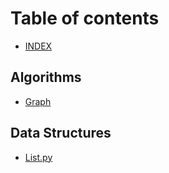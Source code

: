 # Table of contents

* [INDEX](README.md)

## Algorithms

* [Graph](algorithms/graph.md)

## Data Structures

* [List.py](data-structures/list.py.md)

